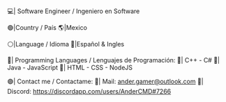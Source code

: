 💻| Software Engineer / Ingeniero en Software

🟢|Country / País
🌎|Mexico

⚪|Language / Idioma
💬|Español & Ingles

🔵| Programming Languages / Lenguajes de Programación:
📘| C++ - C#
📕| Java - JavaScript
📙| HTML - CSS - NodeJS

🟣| Contact me / Contactame:
📧| Mail: ander.gamer@outlook.com
💬| Discord: https://discordapp.com/users/AnderCMD#7266
